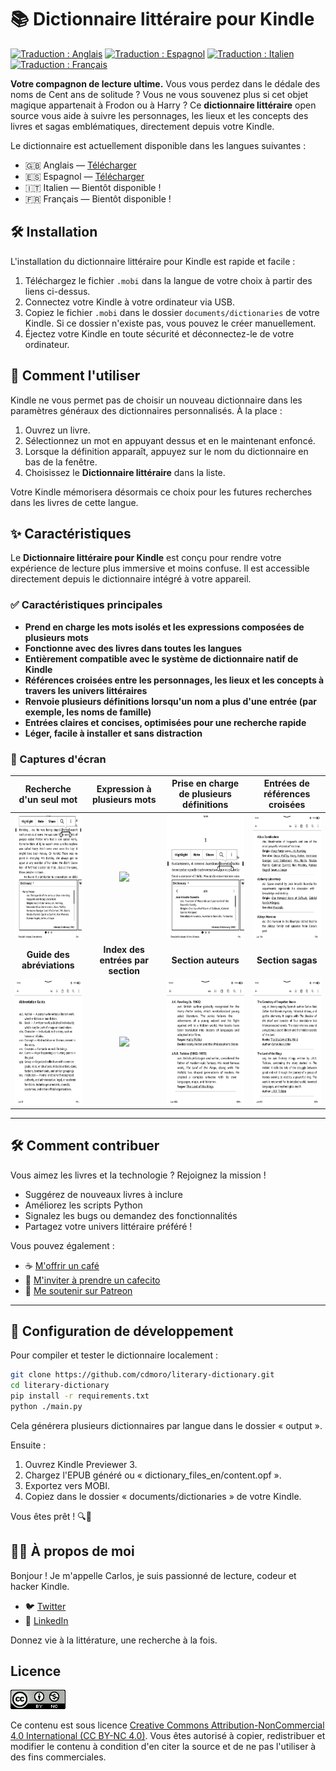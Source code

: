 # 📚 Dictionnaire littéraire pour Kindle

[![Traduction : Anglais](https://img.shields.io/badge/translation-en-blue.svg)](README.md)
[![Traduction : Espagnol](https://img.shields.io/badge/translation-es-red.svg)](README.es.md)
[![Traduction : Italien](https://img.shields.io/badge/translation-it-green.svg)](README.it.md)
[![Traduction : Français](https://img.shields.io/badge/translation-fr-darkblue.svg)](README.fr.md)

**Votre compagnon de lecture ultime.**
Vous vous perdez dans le dédale des noms de Cent ans de solitude ? Vous ne vous souvenez plus si cet objet magique appartenait à Frodon ou à Harry ? Ce **dictionnaire littéraire** open source vous aide à suivre les personnages, les lieux et les concepts des livres et sagas emblématiques, directement depuis votre Kindle.

Le dictionnaire est actuellement disponible dans les langues suivantes :

- 🇬🇧 Anglais — [Télécharger](https://github.com/cdmoro/literary-dictionary/releases/download/v1.0.0/Bonadeo.Carlos.-.Diccionario.Literario.EN.v1.0.0.mobi)
- 🇪🇸 Espagnol — [Télécharger](https://github.com/cdmoro/literary-dictionary/releases/download/v1.0.0/Bonadeo.Carlos.-.Diccionario.Literario.ES.v1.0.0.mobi)
- 🇮🇹 Italien — Bientôt disponible !
- 🇫🇷 Français — Bientôt disponible !

## 🛠️ Installation

L'installation du dictionnaire littéraire pour Kindle est rapide et facile :

1. Téléchargez le fichier `.mobi` dans la langue de votre choix à partir des liens ci-dessus.
1. Connectez votre Kindle à votre ordinateur via USB.
1. Copiez le fichier `.mobi` dans le dossier `documents/dictionaries` de votre Kindle. Si ce dossier n'existe pas, vous pouvez le créer manuellement.
1. Éjectez votre Kindle en toute sécurité et déconnectez-le de votre ordinateur.

## 🧭 Comment l'utiliser

Kindle ne vous permet pas de choisir un nouveau dictionnaire dans les paramètres généraux des dictionnaires personnalisés. À la place :

1. Ouvrez un livre.
1. Sélectionnez un mot en appuyant dessus et en le maintenant enfoncé.
1. Lorsque la définition apparaît, appuyez sur le nom du dictionnaire en bas de la fenêtre.
1. Choisissez le **Dictionnaire littéraire** dans la liste.

Votre Kindle mémorisera désormais ce choix pour les futures recherches dans les livres de cette langue.

## ✨ Caractéristiques

Le **Dictionnaire littéraire pour Kindle** est conçu pour rendre votre expérience de lecture plus immersive et moins confuse. Il est accessible directement depuis le dictionnaire intégré à votre appareil.

### ✅ Caractéristiques principales

- **Prend en charge les mots isolés et les expressions composées de plusieurs mots**  
- **Fonctionne avec des livres dans toutes les langues**
- **Entièrement compatible avec le système de dictionnaire natif de Kindle**
- **Références croisées entre les personnages, les lieux et les concepts à travers les univers littéraires**
- **Renvoie plusieurs définitions lorsqu'un nom a plus d'une entrée (par exemple, les noms de famille)**
- **Entrées claires et concises, optimisées pour une recherche rapide**
- **Léger, facile à installer et sans distraction**

### 📸 Captures d'écran

| Recherche d'un seul mot | Expression à plusieurs mots | Prise en charge de plusieurs définitions | Entrées de références croisées |
|:--------------------:|:-------------------:|:---------------------------:|:---------:|
|<img src="./screenshots/en/01_definition.png" height="200px">|<img src=". /screenshots/en/02_definition_group_of_words.png" height="200px">|<img src="./screenshots/en/03_multiple_definitions.png" height="200px">|<img src="./screenshots/en/04_dict.png" height="200px">|
| **Guide des abréviations** | **Index des entrées par section** | **Section auteurs** | **Section sagas** |
|<img src="./screenshots/en/05_abbr_guide.png" height="200px">|<img src="./screenshots/en/06_entry_index. png" height="200px">|<img src="./screenshots/en/07_authors.png" height="200px">|<img src="./screenshots/en/08_sagas.png" height="200px">|

---

## 🛠️ Comment contribuer

Vous aimez les livres et la technologie ? Rejoignez la mission !

- Suggérez de nouveaux livres à inclure
- Améliorez les scripts Python
- Signalez les bugs ou demandez des fonctionnalités
- Partagez votre univers littéraire préféré !

Vous pouvez également :
- ☕ [M'offrir un café](https://buymeacoffee.com/cdmoro)
- 🧉 [M'inviter à prendre un cafecito](http://cafecito.app/cdmoro)
- 🎁 [Me soutenir sur Patreon](https://patreon.com/cdmoro)

---

## 🧪 Configuration de développement

Pour compiler et tester le dictionnaire localement :

```bash
git clone https://github.com/cdmoro/literary-dictionary.git
cd literary-dictionary
pip install -r requirements.txt
python ./main.py
```

Cela générera plusieurs dictionnaires par langue dans le dossier « output ».

Ensuite :

1. Ouvrez Kindle Previewer 3.
1. Chargez l'EPUB généré ou « dictionary_files_en/content.opf ».
1. Exportez vers MOBI.
1. Copiez dans le dossier « documents/dictionaries » de votre Kindle.

Vous êtes prêt ! 🔍📖

## 🙋‍♂️ À propos de moi

Bonjour ! Je m'appelle Carlos, je suis passionné de lecture, codeur et hacker Kindle.

- 🐦 [Twitter](https://twitter.com/CarlosBonadeo)
- 💼 [LinkedIn](https://www.linkedin.com/in/cdbonadeo/)

Donnez vie à la littérature, une recherche à la fois.

## Licence

![CC BY-NC-SA](assets/cc_banner.png)

Ce contenu est sous licence [Creative Commons Attribution-NonCommercial 4.0 International (CC BY-NC 4.0)](https://creativecommons.org/licenses/by-nc/4.0/). Vous êtes autorisé à copier, redistribuer et modifier le contenu à condition d'en citer la source et de ne pas l'utiliser à des fins commerciales.